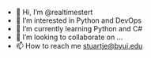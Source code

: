 - 👋 Hi, I’m @realtimestert
- 👀 I’m interested in Python and DevOps
- 🌱 I’m currently learning Python and C#
- 💞️ I’m looking to collaborate on ...
- 📫 How to reach me stuartje@byui.edu

<!---
realtimestert/realtimestert is a ✨ special ✨ repository because its `README.md` (this file) appears on your GitHub profile.
You can click the Preview link to take a look at your changes.
--->
